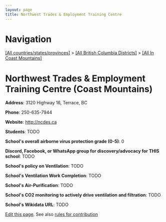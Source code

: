 ```yaml
---
layout: page
title: Northwest Trades & Employment Training Centre
---
```

# Navigation

[[All countries/states/provinces]](../../..) > [[All British Columbia Districts]](../..) > [[All In Coast Mountains]](..)

# Northwest Trades & Employment Training Centre (Coast Mountains)

**Address**: 3120 Highway 16, Terrace, BC

**Phone**: 250-635-7944

**Website**: <http://ncdes.ca>

**Students**: TODO

**School's overall airborne virus protection grade (0-5)**: 0

**Discord, Facebook, or WhatsApp group for discovery/advocacy for THIS school**: TODO

**School's policy on Ventilation**: TODO

**School's Ventilation Work Completion**: TODO

**School's Air-Purification**: TODO

**School's CO2 monitoring to actively drive ventilation and filtration**: TODO

**School's Wikidata URL**: TODO


[Edit this page](https://github.com/ventilate-schools/BC/edit/main/./Coast_Mountains/Northwest_Trades_&_Employment_Training_Centre.md). See also [rules for contribution](../../../contribution-rules/)